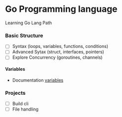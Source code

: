 # Go Programming language

Learning Go Lang Path

### Basic Structure

- [ ] Syntax (loops, variables, functions, conditions)
- [ ] Advanced Sytax (struct, interfaces, pointers)
- [ ] Explore Concurrency (goroutines, channels)

#### Variables

- Documentation [variables](syntax/variables.md)

### Projects

- [ ] Build cli
- [ ] File handling

